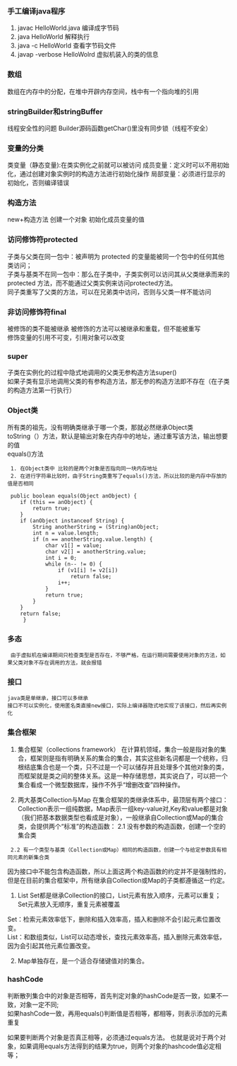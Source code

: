 ### 手工编译java程序
 1. javac HelloWorld.java  编译成字节码
 2. java HelloWorld   解释执行
 3. java -c HelloWorld 查看字节码文件
 3. javap -verbose HelloWolrd 虚拟机装入的类的信息
 
### 数组
  数组在内存中的分配，在堆中开辟内存空间，栈中有一个指向堆的引用
  
### stringBuilder和stringBuffer  
   线程安全性的问题 Builder源码函数getChar()里没有同步锁（线程不安全）
 
### 变量的分类
 类变量（静态变量):在类实例化之前就可以被访问 
 成员变量：定义时可以不用初始化，通过创建对象实例时的构造方法进行初始化操作
 局部变量：必须进行显示的初始化，否则编译错误
 
### 构造方法
 new+构造方法 创建一个对象
 初始化成员变量的值
 
### 访问修饰符protected
 
  子类与父类在同一包中：被声明为 protected 的变量能被同一个包中的任何其他类访问；  
  子类与基类不在同一包中：那么在子类中，子类实例可以访问其从父类继承而来的 protected 方法，而不能通过父类实例来访问protected方法。  
  同子类重写了父类的方法，可以在兄弟类中访问，否则与父类一样不能访问

### 非访问修饰符final

 被修饰的类不能被继承
 被修饰的方法可以被继承和重载，但不能被重写  
 修饰变量的引用不可变，引用对象可以改变
 
 
### super
 
 子类在实例化的过程中隐式地调用的父类无参构造方法super()  
 如果子类有显示地调用父类的有参构造方法，那无参的构造方法即不存在（在子类的构造方法第一行执行）
 
### Object类
  
  所有类的祖先，没有明确类继承于哪一个类，那就必然继承Object类  
  toString（）方法，默认是输出对象在内存中的地址，通过重写该方法，输出想要的值  
  equals()方法  
  
     1. 在Object类中 比较的是两个对象是否指向同一块内存地址
     2. 在进行字符串比较时，由于String类重写了equals()方法，所以比较的是内存中存放的值是否相同  
     
     public boolean equals(Object anObject) {  
        if (this == anObject) {    
            return true;                  
        }   
        if (anObject instanceof String) {  
            String anotherString = (String)anObject;   
            int n = value.length;  
            if (n == anotherString.value.length) {  
                char v1[] = value;   
                char v2[] = anotherString.value;  
                int i = 0;    
                while (n-- != 0) {  
                    if (v1[i] != v2[i])     
                        return false;             
                    i++;          
                }        
                return true;   
            }    
        }  
        return false;  
         }  
    
  ### 多态
    
     由于虚拟机在编译期间只检查类型是否存在，不够严格，在运行期间需要使用对象的方法，如果父类对象不存在调用的方法，就会报错
    
  ### 接口
  
    java类是单继承，接口可以多继承  
    接口不可以实例化，使用匿名类直接new接口，实际上编译器隐式地实现了该接口，然后再实例化
    
  ### 集合框架
   1. 集合框架（collections framework）
在计算机领域，集合一般是指对象的集合，框架则是指有明确关系的集合的集合，其实这些新名词都是一个统称，归根结底集合也是一个类，只不过是一个可以储存并且处理多个其他对象的类，而框架就是类之间的整体关系。这是一种存储思想，其实说白了，可以把一个集合看成一个微型数据库，操作不外乎“增删改查”四种操作。

   2. 两大基类Collection与Map
在集合框架的类继承体系中，最顶层有两个接口：Collection表示一组纯数据，Map表示一组key-value对,Key和value都是对象（我们把基本数据类型也看成是对象），一般继承自Collection或Map的集合类，会提供两个“标准”的构造函数：
     2.1 没有参数的构造函数，创建一个空的集合类

     2.2 有一个类型与基类（Collection或Map）相同的构造函数，创建一个与给定参数具有相同元素的新集合类

因为接口中不能包含构造函数，所以上面这两个构造函数的约定并不是强制性的，但是在目前的集合框架中，所有继承自Collection或Map的子类都遵循这一约定。  

1. List Set都是继承Collection的接口，List元素有放入顺序，元素可以重复；Set元素放入无顺序，重复元素被覆盖    

 Set：检索元素效率低下，删除和插入效率高，插入和删除不会引起元素位置改变。  
 List：和数组类似，List可以动态增长，查找元素效率高，插入删除元素效率低，因为会引起其他元素位置改变。   

2. Map单独存在，是一个适合存储键值对的集合。

### hashCode
  判断散列集合中的对象是否相等，首先判定对象的hashCode是否一致，如果不一致，对象一定不同;  
  如果hashCode一致，再用equals()判断值是否相等，都相等，则表示添加的元素重复
    
  如果要判断两个对象是否真正相等，必须通过equals方法。
     也就是说对于两个对象，如果调用equals方法得到的结果为true，则两个对象的hashcode值必定相等；


    
     
     
